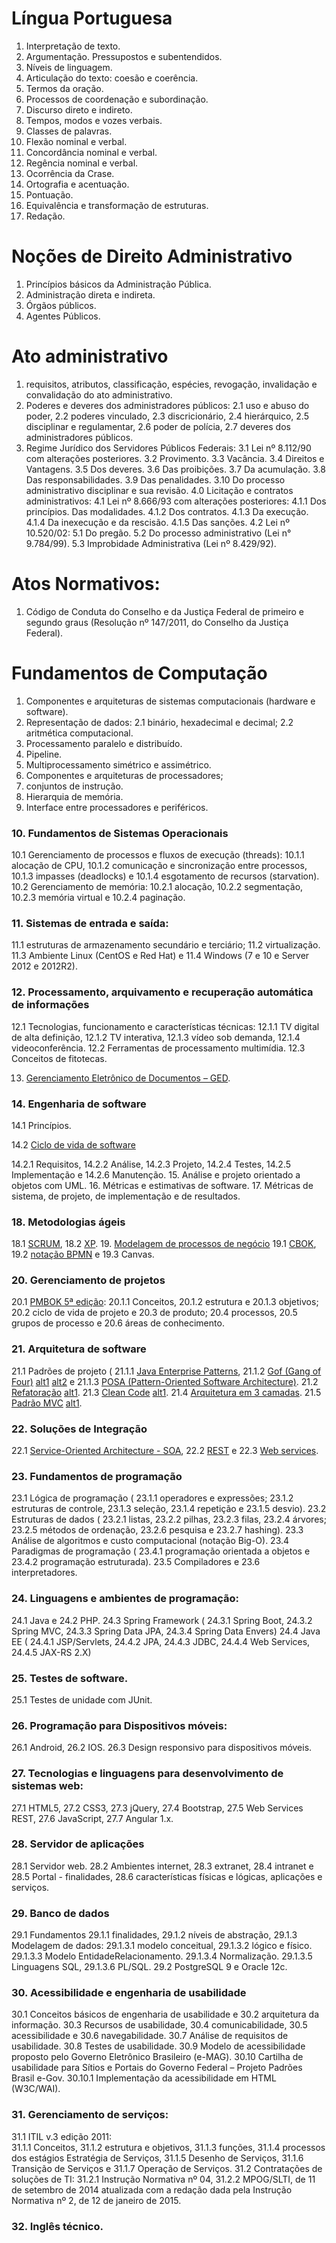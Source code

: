 Língua Portuguesa 
=

1. Interpretação de texto. 
2. Argumentação. Pressupostos e subentendidos. 
3. Níveis de linguagem. 
4. Articulação do texto: coesão e coerência. 
5. Termos da oração. 
6. Processos de coordenação e subordinação. 
7. Discurso direto e indireto. 
8. Tempos, modos e vozes verbais. 
9. Classes de palavras. 
10. Flexão nominal e verbal. 
11. Concordância nominal e verbal. 
12. Regência nominal e verbal. 
13. Ocorrência da Crase. 
14. Ortografia e acentuação.
15. Pontuação. 
16. Equivalência e transformação de estruturas. 
17. Redação.

Noções de Direito Administrativo
=

1. Princípios básicos da Administração Pública. 
2. Administração direta e indireta. 
3. Órgãos públicos. 
4. Agentes Públicos.

Ato administrativo
=

1. requisitos, atributos, classificação, espécies, revogação, invalidação e convalidação do ato administrativo. 
2. Poderes e deveres dos administradores públicos: 
2.1 uso e abuso do poder, 
2.2 poderes vinculado, 
2.3 discricionário, 
2.4 hierárquico, 
2.5 disciplinar e regulamentar, 
2.6 poder de polícia, 
2.7 deveres dos administradores públicos. 
3. Regime Jurídico dos Servidores Públicos Federais: 
3.1 Lei nº 8.112/90 com alterações posteriores. 
3.2 Provimento.
3.3 Vacância. 
3.4 Direitos e Vantagens. 
3.5 Dos deveres. 
3.6 Das proibições. 
3.7 Da acumulação. 
3.8 Das responsabilidades. 
3.9 Das penalidades. 
3.10 Do processo administrativo disciplinar e sua revisão. 
4.0 Licitação e contratos administrativos: 
4.1 Lei nº 8.666/93 com alterações posteriores: 
4.1.1 Dos princípios. Das modalidades. 
4.1.2 Dos contratos. 
4.1.3 Da execução. 
4.1.4 Da inexecução e da rescisão. 
4.1.5 Das sanções. 
4.2 Lei nº 10.520/02: 
5.1 Do pregão. 
5.2 Do processo administrativo (Lei n° 9.784/99).
5.3 Improbidade Administrativa (Lei nº 8.429/92).

Atos Normativos:
=

1. Código de Conduta do Conselho e da Justiça Federal de primeiro e segundo graus (Resolução nº 147/2011, do Conselho da Justiça Federal). 

Fundamentos de Computação
=

1. Componentes e arquiteturas de sistemas computacionais (hardware e software). 
2. Representação de dados: 
2.1 binário, hexadecimal e decimal; 
2.2 aritmética computacional. 
3. Processamento paralelo e distribuído. 
4. Pipeline. 
5. Multiprocessamento simétrico e assimétrico.
6. Componentes e arquiteturas de processadores; 
7. conjuntos de instrução. 
8. Hierarquia de memória. 
9. Interface entre processadores e periféricos. 

### 10. Fundamentos de Sistemas Operacionais

10.1 Gerenciamento de processos e fluxos de execução (threads): 
10.1.1 alocação de CPU, 
10.1.2 comunicação e sincronização entre processos, 
10.1.3 impasses (deadlocks) e 
10.1.4 esgotamento de recursos (starvation). 
10.2 Gerenciamento de memória: 
10.2.1 alocação, 
10.2.2 segmentação, 
10.2.3 memória virtual e 
10.2.4 paginação. 

### 11. Sistemas de entrada e saída:
11.1 estruturas de armazenamento secundário e terciário; 
11.2 virtualização. 
11.3 Ambiente Linux (CentOS e Red Hat) e 
11.4 Windows (7 e 10 e Server 2012 e 2012R2). 
		
### 12. Processamento, arquivamento e recuperação automática de informações
12.1 Tecnologias, funcionamento e características técnicas: 
12.1.1 TV digital de alta definição, 
12.1.2 TV interativa, 
12.1.3 vídeo sob demanda, 
12.1.4 videoconferência. 
12.2 Ferramentas de processamento multimídia. 
12.3 Conceitos de fitotecas.
		
13. [Gerenciamento Eletrônico de Documentos – GED](https://www.qconcursos.com/questoes-de-concursos/questoes/search?utf8=%E2%9C%93&todas=on&q=ged&instituto=&organizadora=1&prova=&ano_publicacao=&cargo=&escolaridade=&modalidade=&disciplina=503&assunto=&esfera=&area=&nivel_dificuldade=&periodo_de=&periodo_ate=&possui_gabarito_comentado_texto_e_video=&possui_comentarios_gerais=&possui_comentarios=&possui_anotacoes=&sem_dos_meus_cadernos=&sem_anuladas=true&sem_desatualizadas=true&sem_anuladas_impressao=true&sem_desatualizadas_impressao=true&caderno_id=&migalha=&data_comentario_texto=&data=&minissimulado_id=&resolvidas=&resolvidas_certas=&resolvidas_erradas=&nao_resolvidas=). 

### 14. Engenharia de software

14.1 Princípios. 

14.2 [Ciclo de vida de software](https://www.qconcursos.com/questoes-de-concursos/questoes/search?utf8=%E2%9C%93&todas=on&q=%22ciclo+de+vida+do+software%22&instituto=&organizadora=1&prova=&ano_publicacao=&cargo=&escolaridade=&modalidade=&disciplina=&assunto=&esfera=&area=&nivel_dificuldade=&periodo_de=&periodo_ate=&possui_gabarito_comentado_texto_e_video=&possui_comentarios_gerais=&possui_comentarios=&possui_anotacoes=&sem_dos_meus_cadernos=&sem_anuladas=true&sem_desatualizadas=true&sem_anuladas_impressao=true&sem_desatualizadas_impressao=true&caderno_id=&migalha=&data_comentario_texto=&data=&minissimulado_id=&resolvidas=&resolvidas_certas=&resolvidas_erradas=&nao_resolvidas=)

14.2.1 Requisitos, 
14.2.2 Análise, 
14.2.3 Projeto, 
14.2.4 Testes, 
14.2.5 Implementação e 
14.2.6 Manutenção. 
15. Análise e projeto orientado a objetos com UML. 
16. Métricas e estimativas de software. 
17. Métricas de sistema, de projeto, de implementação e de resultados. 

### 18. Metodologias ágeis

18.1 [SCRUM](https://www.qconcursos.com/questoes-de-concursos/questoes/search?utf8=%E2%9C%93&todas=on&q=&instituto=&organizadora=1&prova=&ano_publicacao=&cargo=&escolaridade=&modalidade=&disciplina=&assunto=5943&esfera=&area=&nivel_dificuldade=&periodo_de=&periodo_ate=&possui_gabarito_comentado_texto_e_video=&possui_comentarios_gerais=&possui_comentarios=&possui_anotacoes=&sem_dos_meus_cadernos=&sem_anuladas=true&sem_desatualizadas=true&sem_anuladas_impressao=true&sem_desatualizadas_impressao=true&caderno_id=&migalha=&data_comentario_texto=&data=&minissimulado_id=&resolvidas=&resolvidas_certas=&resolvidas_erradas=&nao_resolvidas=), 
18.2 [XP](https://www.qconcursos.com/questoes-de-concursos/questoes/search?utf8=%E2%9C%93&todas=on&q=&instituto=&organizadora=1+&prova=&ano_publicacao=&cargo=&escolaridade=&modalidade=&disciplina=&assunto=1656&esfera=&area=&nivel_dificuldade=&periodo_de=&periodo_ate=&possui_gabarito_comentado_texto_e_video=&possui_comentarios_gerais=&possui_comentarios=&possui_anotacoes=&sem_dos_meus_cadernos=&sem_anuladas=true&sem_desatualizadas=true&sem_anuladas_impressao=true&sem_desatualizadas_impressao=true&caderno_id=&migalha=&data_comentario_texto=&data=&minissimulado_id=&resolvidas=&resolvidas_certas=&resolvidas_erradas=&nao_resolvidas=). 
19. [Modelagem de processos de negócio](https://www.qconcursos.com/questoes-de-concursos/questoes/search?utf8=%E2%9C%93&todas=on&q=BPM&instituto=&organizadora=1&prova=&ano_publicacao=&cargo=&escolaridade=&modalidade=&disciplina=&assunto=&esfera=&area=&nivel_dificuldade=&periodo_de=&periodo_ate=&possui_gabarito_comentado_texto_e_video=&possui_comentarios_gerais=&possui_comentarios=&possui_anotacoes=&sem_dos_meus_cadernos=&sem_anuladas=true&sem_desatualizadas=true&sem_anuladas_impressao=true&sem_desatualizadas_impressao=true&caderno_id=&migalha=&data_comentario_texto=&data=&minissimulado_id=&resolvidas=&resolvidas_certas=&resolvidas_erradas=&nao_resolvidas=)
19.1 [CBOK](https://www.qconcursos.com/questoes-de-concursos/questoes/search?utf8=%E2%9C%93&todas=on&q=CBOK&instituto=&organizadora=1&prova=&ano_publicacao=&cargo=&escolaridade=&modalidade=&disciplina=&assunto=&esfera=&area=&nivel_dificuldade=&periodo_de=&periodo_ate=&possui_gabarito_comentado_texto_e_video=&possui_comentarios_gerais=&possui_comentarios=&possui_anotacoes=&sem_dos_meus_cadernos=&sem_anuladas=true&sem_desatualizadas=true&sem_anuladas_impressao=true&sem_desatualizadas_impressao=true&caderno_id=&migalha=&data_comentario_texto=&data=&minissimulado_id=&resolvidas=&resolvidas_certas=&resolvidas_erradas=&nao_resolvidas=), 
19.2 [notação BPMN](https://www.qconcursos.com/questoes-de-concursos/questoes/search?utf8=%E2%9C%93&todas=on&q=BPMN&instituto=&organizadora=1&prova=&ano_publicacao=&cargo=&escolaridade=&modalidade=&disciplina=&assunto=&esfera=&area=&nivel_dificuldade=&periodo_de=&periodo_ate=&possui_gabarito_comentado_texto_e_video=&possui_comentarios_gerais=&possui_comentarios=&possui_anotacoes=&sem_dos_meus_cadernos=&sem_anuladas=true&sem_desatualizadas=true&sem_anuladas_impressao=true&sem_desatualizadas_impressao=true&caderno_id=&migalha=&data_comentario_texto=&data=&minissimulado_id=&resolvidas=&resolvidas_certas=&resolvidas_erradas=&nao_resolvidas=) e 
19.3 Canvas. 

### 20. Gerenciamento de projetos

20.1 [PMBOK 5ª edição](https://www.qconcursos.com/questoes-de-concursos/questoes/search?utf8=%E2%9C%93&todas=on&q=&instituto=&organizadora=1+&prova=&ano_publicacao=&cargo=&escolaridade=&modalidade=&disciplina=118+&assunto=19799+&esfera=&area=&nivel_dificuldade=&periodo_de=&periodo_ate=&possui_gabarito_comentado_texto_e_video=&possui_comentarios_gerais=&possui_comentarios=&possui_anotacoes=&sem_dos_meus_cadernos=&sem_anuladas=true&sem_desatualizadas=true&sem_anuladas_impressao=true&sem_desatualizadas_impressao=true&caderno_id=&migalha=&data_comentario_texto=&data=&minissimulado_id=&resolvidas=&resolvidas_certas=&resolvidas_erradas=&nao_resolvidas=): 
20.1.1 Conceitos, 
20.1.2 estrutura e 
20.1.3 objetivos; 
20.2 ciclo de vida de projeto e 
20.3 de produto; 
20.4 processos, 
20.5 grupos de processo e 
20.6 áreas de conhecimento. 

### 21. Arquitetura de software

21.1 Padrões de projeto (
21.1.1 [Java Enterprise Patterns](http://www.allitebooks.com/professional-java-ee-design-patterns/), 
21.1.2 [Gof (Gang of Four)](https://www.qconcursos.com/questoes-de-concursos/questoes/search?utf8=%E2%9C%93&todas=on&q=%22design+patterns%22&instituto=&organizadora=1&prova=&ano_publicacao=&cargo=&escolaridade=&modalidade=&disciplina=&assunto=&esfera=&area=&nivel_dificuldade=&periodo_de=&periodo_ate=&possui_gabarito_comentado_texto_e_video=&possui_comentarios_gerais=&possui_comentarios=&possui_anotacoes=&sem_dos_meus_cadernos=&sem_anuladas=true&sem_desatualizadas=true&sem_anuladas_impressao=true&sem_desatualizadas_impressao=true&caderno_id=&migalha=&data_comentario_texto=&data=&minissimulado_id=&resolvidas=&resolvidas_certas=&resolvidas_erradas=&nao_resolvidas=) [alt1](https://www.qconcursos.com/questoes-de-concursos/questoes/search?utf8=%E2%9C%93&todas=on&q=gof&instituto=&organizadora=1&prova=&ano_publicacao=&cargo=&escolaridade=&modalidade=&disciplina=&assunto=&esfera=&area=&nivel_dificuldade=&periodo_de=&periodo_ate=&possui_gabarito_comentado_texto_e_video=&possui_comentarios_gerais=&possui_comentarios=&possui_anotacoes=&sem_dos_meus_cadernos=&sem_anuladas=true&sem_desatualizadas=true&sem_anuladas_impressao=true&sem_desatualizadas_impressao=true&caderno_id=&migalha=&data_comentario_texto=&data=&minissimulado_id=&resolvidas=&resolvidas_certas=&resolvidas_erradas=&nao_resolvidas=) [alt2](https://www.qconcursos.com/questoes-de-concursos/questoes/search?utf8=%E2%9C%93&todas=on&q=%22gang+of+four%22&instituto=&organizadora=1&prova=&ano_publicacao=&cargo=&escolaridade=&modalidade=&disciplina=&assunto=&esfera=&area=&nivel_dificuldade=&periodo_de=&periodo_ate=&possui_gabarito_comentado_texto_e_video=&possui_comentarios_gerais=&possui_comentarios=&possui_anotacoes=&sem_dos_meus_cadernos=&sem_anuladas=true&sem_desatualizadas=true&sem_anuladas_impressao=true&sem_desatualizadas_impressao=true&caderno_id=&migalha=&data_comentario_texto=&data=&minissimulado_id=&resolvidas=&resolvidas_certas=&resolvidas_erradas=&nao_resolvidas=) e 
21.1.3 [POSA (Pattern-Oriented Software Architecture)](http://www.allitebooks.com/pattern-oriented-software-architecture-for-dummies/). 
21.2 [Refatoração](https://www.qconcursos.com/questoes-de-concursos/questoes/search?utf8=%E2%9C%93&todas=on&q=refatora%C3%A7%C3%A3o&instituto=&organizadora=1&prova=&ano_publicacao=&cargo=&escolaridade=&modalidade=&disciplina=&assunto=&esfera=&area=&nivel_dificuldade=&periodo_de=&periodo_ate=&possui_gabarito_comentado_texto_e_video=&possui_comentarios_gerais=&possui_comentarios=&possui_anotacoes=&sem_dos_meus_cadernos=&sem_anuladas=true&sem_desatualizadas=true&sem_anuladas_impressao=true&sem_desatualizadas_impressao=true&caderno_id=&migalha=&data_comentario_texto=&data=&minissimulado_id=&resolvidas=&resolvidas_certas=&resolvidas_erradas=&nao_resolvidas=) [alt1](https://www.qconcursos.com/questoes-de-concursos/questoes/search?utf8=%E2%9C%93&todas=on&q=refactoring&instituto=&organizadora=1&prova=&ano_publicacao=&cargo=&escolaridade=&modalidade=&disciplina=&assunto=&esfera=&area=&nivel_dificuldade=&periodo_de=&periodo_ate=&possui_gabarito_comentado_texto_e_video=&possui_comentarios_gerais=&possui_comentarios=&possui_anotacoes=&sem_dos_meus_cadernos=&sem_anuladas=true&sem_desatualizadas=true&sem_anuladas_impressao=true&sem_desatualizadas_impressao=true&caderno_id=&migalha=&data_comentario_texto=&data=&minissimulado_id=&resolvidas=&resolvidas_certas=&resolvidas_erradas=&nao_resolvidas=). 
21.3 [Clean Code](https://www.qconcursos.com/questoes-de-concursos/questoes/search?utf8=%E2%9C%93&todas=on&q=%22clean+code%22&instituto=&organizadora=1&prova=&ano_publicacao=&cargo=&escolaridade=&modalidade=&disciplina=&assunto=&esfera=&area=&nivel_dificuldade=&periodo_de=&periodo_ate=&possui_gabarito_comentado_texto_e_video=&possui_comentarios_gerais=&possui_comentarios=&possui_anotacoes=&sem_dos_meus_cadernos=&sem_anuladas=true&sem_desatualizadas=true&sem_anuladas_impressao=true&sem_desatualizadas_impressao=true&caderno_id=&migalha=&data_comentario_texto=&data=&minissimulado_id=&resolvidas=&resolvidas_certas=&resolvidas_erradas=&nao_resolvidas=) [alt1](https://www.qconcursos.com/questoes-de-concursos/questoes/search?utf8=%E2%9C%93&todas=on&q=%22c%C3%B3digo+limpo%22&instituto=&organizadora=1&prova=&ano_publicacao=&cargo=&escolaridade=&modalidade=&disciplina=&assunto=&esfera=&area=&nivel_dificuldade=&periodo_de=&periodo_ate=&possui_gabarito_comentado_texto_e_video=&possui_comentarios_gerais=&possui_comentarios=&possui_anotacoes=&sem_dos_meus_cadernos=&sem_anuladas=true&sem_desatualizadas=true&sem_anuladas_impressao=true&sem_desatualizadas_impressao=true&caderno_id=&migalha=&data_comentario_texto=&data=&minissimulado_id=&resolvidas=&resolvidas_certas=&resolvidas_erradas=&nao_resolvidas=). 
21.4 [Arquitetura em 3 camadas](https://www.qconcursos.com/questoes-de-concursos/questoes/search?utf8=%E2%9C%93&todas=on&q=Arquitetura+em+3+camadas&instituto=&organizadora=1&prova=&ano_publicacao=&cargo=&escolaridade=&modalidade=&disciplina=503+&assunto=&esfera=&area=&nivel_dificuldade=&periodo_de=&periodo_ate=&possui_gabarito_comentado_texto_e_video=&possui_comentarios_gerais=&possui_comentarios=&possui_anotacoes=&sem_dos_meus_cadernos=&sem_anuladas=true&sem_desatualizadas=true&sem_anuladas_impressao=true&sem_desatualizadas_impressao=true&caderno_id=&migalha=&data_comentario_texto=&data=&minissimulado_id=&resolvidas=&resolvidas_certas=&resolvidas_erradas=&nao_resolvidas=). 
21.5 [Padrão MVC](https://www.qconcursos.com/questoes-de-concursos/questoes/search?utf8=%E2%9C%93&todas=on&q=mvc&instituto=&organizadora=1&prova=&ano_publicacao=&cargo=&escolaridade=&modalidade=&disciplina=&assunto=&esfera=&area=&nivel_dificuldade=&periodo_de=&periodo_ate=&possui_gabarito_comentado_texto_e_video=&possui_comentarios_gerais=&possui_comentarios=&possui_anotacoes=&sem_dos_meus_cadernos=&sem_anuladas=true&sem_desatualizadas=true&sem_anuladas_impressao=true&sem_desatualizadas_impressao=true&caderno_id=&migalha=&data_comentario_texto=&data=&minissimulado_id=&resolvidas=&resolvidas_certas=&resolvidas_erradas=&nao_resolvidas=) [alt1](https://www.qconcursos.com/questoes-de-concursos/questoes/search?utf8=%E2%9C%93&todas=on&q=mvc&instituto=&organizadora=1&prova=&ano_publicacao=&cargo=&escolaridade=&modalidade=&disciplina=503+&assunto=&esfera=&area=&nivel_dificuldade=&periodo_de=&periodo_ate=&possui_gabarito_comentado_texto_e_video=&possui_comentarios_gerais=&possui_comentarios=&possui_anotacoes=&sem_dos_meus_cadernos=&sem_anuladas=true&sem_desatualizadas=true&sem_anuladas_impressao=true&sem_desatualizadas_impressao=true&caderno_id=&migalha=&data_comentario_texto=&data=&minissimulado_id=&resolvidas=&resolvidas_certas=&resolvidas_erradas=&nao_resolvidas=).

### 22. Soluções de Integração

22.1 [Service-Oriented Architecture - SOA](https://www.qconcursos.com/questoes-de-concursos/questoes/search?utf8=%E2%9C%93&todas=on&q=SOA&instituto=&organizadora=1&prova=&ano_publicacao=&cargo=&escolaridade=&modalidade=&disciplina=503&assunto=&esfera=&area=&nivel_dificuldade=&periodo_de=&periodo_ate=&possui_gabarito_comentado_texto_e_video=&possui_comentarios_gerais=&possui_comentarios=&possui_anotacoes=&sem_dos_meus_cadernos=&sem_anuladas=true&sem_desatualizadas=true&sem_anuladas_impressao=true&sem_desatualizadas_impressao=true&caderno_id=&migalha=&data_comentario_texto=&data=&minissimulado_id=&resolvidas=&resolvidas_certas=&resolvidas_erradas=&nao_resolvidas=), 
22.2 [REST](https://www.qconcursos.com/questoes-de-concursos/questoes/search?utf8=%E2%9C%93&todas=on&q=REST&instituto=&organizadora=1&prova=&ano_publicacao=&cargo=&escolaridade=&modalidade=&disciplina=503+&assunto=9195+&esfera=&area=&nivel_dificuldade=&periodo_de=&periodo_ate=&possui_gabarito_comentado_texto_e_video=&possui_comentarios_gerais=&possui_comentarios=&possui_anotacoes=&sem_dos_meus_cadernos=&sem_anuladas=true&sem_desatualizadas=true&sem_anuladas_impressao=true&sem_desatualizadas_impressao=true&caderno_id=&migalha=&data_comentario_texto=&data=&minissimulado_id=&resolvidas=&resolvidas_certas=&resolvidas_erradas=&nao_resolvidas=) e 
22.3 [Web services](https://www.qconcursos.com/questoes-de-concursos/questoes/search?utf8=%E2%9C%93&todas=on&q=&instituto=&organizadora=1&prova=&ano_publicacao=&cargo=&escolaridade=&modalidade=&disciplina=503&assunto=9195&esfera=&area=&nivel_dificuldade=&periodo_de=&periodo_ate=&possui_gabarito_comentado_texto_e_video=&possui_comentarios_gerais=&possui_comentarios=&possui_anotacoes=&sem_dos_meus_cadernos=&sem_anuladas=true&sem_desatualizadas=true&sem_anuladas_impressao=true&sem_desatualizadas_impressao=true&caderno_id=&migalha=&data_comentario_texto=&data=&minissimulado_id=&resolvidas=&resolvidas_certas=&resolvidas_erradas=&nao_resolvidas=). 

### 23. Fundamentos de programação

23.1 Lógica de programação (
23.1.1 operadores e expressões; 
23.1.2 estruturas de controle, 
23.1.3 seleção, 
23.1.4 repetição e 
23.1.5 desvio). 
23.2 Estruturas de dados (
23.2.1 listas, 
23.2.2 pilhas, 
23.2.3 filas, 
23.2.4 árvores; 
23.2.5 métodos de ordenação, 
23.2.6 pesquisa e 
23.2.7 hashing). 
23.3 Análise de algoritmos e custo computacional (notação Big-O).
23.4 Paradigmas de programação (
23.4.1 programação orientada a objetos e 
23.4.2 programação estruturada). 
23.5 Compiladores e 
23.6 interpretadores. 

### 24. Linguagens e ambientes de programação:

24.1 Java e 
24.2 PHP. 
24.3 Spring Framework (
24.3.1 Spring Boot, 
24.3.2 Spring MVC, 
24.3.3 Spring Data JPA, 
24.3.4 Spring Data Envers) 
24.4 Java EE (
24.4.1 JSP/Servlets, 
24.4.2 JPA, 
24.4.3 JDBC, 
24.4.4 Web Services, 
24.4.5 JAX-RS 2.X) 

### 25. Testes de software. 

25.1 Testes de unidade com JUnit. 

### 26. Programação para Dispositivos móveis: 

26.1 Android, 
26.2 IOS. 
26.3 Design responsivo para dispositivos móveis. 

### 27. Tecnologias e linguagens para desenvolvimento de sistemas web: 

27.1 HTML5, 
27.2 CSS3, 
27.3 jQuery, 
27.4 Bootstrap, 
27.5 Web Services REST, 
27.6 JavaScript, 
27.7 Angular 1.x.

### 28. Servidor de aplicações

28.1 Servidor web. 
28.2 Ambientes internet, 
28.3 extranet, 
28.4 intranet e 
28.5 Portal - finalidades, 
28.6 características físicas e lógicas, aplicações e serviços.

### 29. Banco de dados

29.1 Fundamentos
29.1.1 finalidades, 
29.1.2 níveis de abstração, 
29.1.3 Modelagem de dados: 
29.1.3.1 modelo conceitual, 
29.1.3.2 lógico e físico. 
29.1.3.3 Modelo EntidadeRelacionamento.
29.1.3.4 Normalização. 
29.1.3.5 Linguagens SQL, 
29.1.3.6 PL/SQL. 
29.2 PostgreSQL 9 e Oracle 12c. 

### 30. Acessibilidade e engenharia de usabilidade

30.1 Conceitos básicos de engenharia de usabilidade e 
30.2 arquitetura da informação. 
30.3 Recursos de usabilidade, 
30.4 comunicabilidade, 
30.5 acessibilidade e 
30.6 navegabilidade. 
30.7 Análise de requisitos de usabilidade. 
30.8 Testes de usabilidade. 
30.9 Modelo de acessibilidade proposto pelo Governo Eletrônico Brasileiro (e-MAG). 
30.10 Cartilha de usabilidade para Sítios e Portais do Governo Federal – Projeto Padrões Brasil e-Gov.
30.10.1 Implementação da acessibilidade em HTML (W3C/WAI). 

### 31. Gerenciamento de serviços:

31.1 ITIL v.3 edição 2011: 	
31.1.1 Conceitos, 
31.1.2 estrutura e objetivos, 
31.1.3 funções, 
31.1.4 processos dos estágios Estratégia de Serviços, 
31.1.5 Desenho de Serviços, 
31.1.6 Transição de Serviços e 
31.1.7 Operação de Serviços. 
31.2 Contratações de soluções de TI: 
31.2.1 Instrução Normativa nº 04, 
31.2.2 MPOG/SLTI, de 11 de setembro de 2014 atualizada com a redação dada
pela Instrução Normativa nº 2, de 12 de janeiro de 2015. 

### 32. Inglês técnico. 
